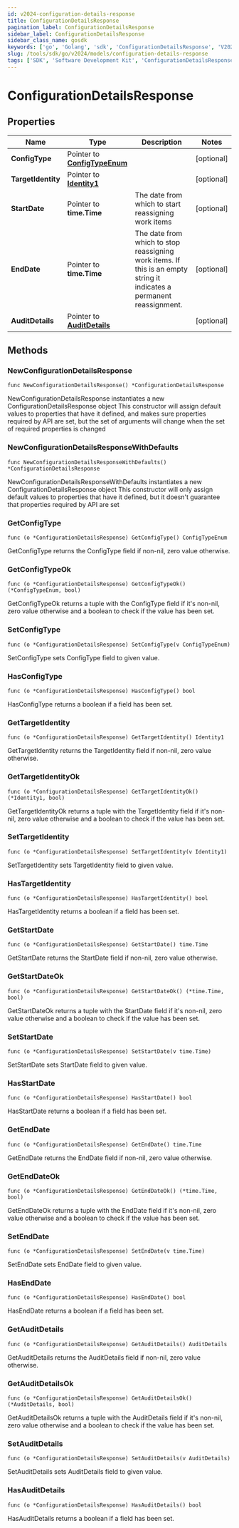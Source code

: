 ```yaml
---
id: v2024-configuration-details-response
title: ConfigurationDetailsResponse
pagination_label: ConfigurationDetailsResponse
sidebar_label: ConfigurationDetailsResponse
sidebar_class_name: gosdk
keywords: ['go', 'Golang', 'sdk', 'ConfigurationDetailsResponse', 'V2024ConfigurationDetailsResponse'] 
slug: /tools/sdk/go/v2024/models/configuration-details-response
tags: ['SDK', 'Software Development Kit', 'ConfigurationDetailsResponse', 'V2024ConfigurationDetailsResponse']
---
```


# ConfigurationDetailsResponse

## Properties

Name | Type | Description | Notes
------------ | ------------- | ------------- | -------------
**ConfigType** | Pointer to [**ConfigTypeEnum**](config-type-enum) |  | [optional] 
**TargetIdentity** | Pointer to [**Identity1**](identity1) |  | [optional] 
**StartDate** | Pointer to **time.Time** | The date from which to start reassigning work items | [optional] 
**EndDate** | Pointer to **time.Time** | The date from which to stop reassigning work items.  If this is an empty string it indicates a permanent reassignment. | [optional] 
**AuditDetails** | Pointer to [**AuditDetails**](audit-details) |  | [optional] 

## Methods

### NewConfigurationDetailsResponse

`func NewConfigurationDetailsResponse() *ConfigurationDetailsResponse`

NewConfigurationDetailsResponse instantiates a new ConfigurationDetailsResponse object
This constructor will assign default values to properties that have it defined,
and makes sure properties required by API are set, but the set of arguments
will change when the set of required properties is changed

### NewConfigurationDetailsResponseWithDefaults

`func NewConfigurationDetailsResponseWithDefaults() *ConfigurationDetailsResponse`

NewConfigurationDetailsResponseWithDefaults instantiates a new ConfigurationDetailsResponse object
This constructor will only assign default values to properties that have it defined,
but it doesn't guarantee that properties required by API are set

### GetConfigType

`func (o *ConfigurationDetailsResponse) GetConfigType() ConfigTypeEnum`

GetConfigType returns the ConfigType field if non-nil, zero value otherwise.

### GetConfigTypeOk

`func (o *ConfigurationDetailsResponse) GetConfigTypeOk() (*ConfigTypeEnum, bool)`

GetConfigTypeOk returns a tuple with the ConfigType field if it's non-nil, zero value otherwise
and a boolean to check if the value has been set.

### SetConfigType

`func (o *ConfigurationDetailsResponse) SetConfigType(v ConfigTypeEnum)`

SetConfigType sets ConfigType field to given value.

### HasConfigType

`func (o *ConfigurationDetailsResponse) HasConfigType() bool`

HasConfigType returns a boolean if a field has been set.

### GetTargetIdentity

`func (o *ConfigurationDetailsResponse) GetTargetIdentity() Identity1`

GetTargetIdentity returns the TargetIdentity field if non-nil, zero value otherwise.

### GetTargetIdentityOk

`func (o *ConfigurationDetailsResponse) GetTargetIdentityOk() (*Identity1, bool)`

GetTargetIdentityOk returns a tuple with the TargetIdentity field if it's non-nil, zero value otherwise
and a boolean to check if the value has been set.

### SetTargetIdentity

`func (o *ConfigurationDetailsResponse) SetTargetIdentity(v Identity1)`

SetTargetIdentity sets TargetIdentity field to given value.

### HasTargetIdentity

`func (o *ConfigurationDetailsResponse) HasTargetIdentity() bool`

HasTargetIdentity returns a boolean if a field has been set.

### GetStartDate

`func (o *ConfigurationDetailsResponse) GetStartDate() time.Time`

GetStartDate returns the StartDate field if non-nil, zero value otherwise.

### GetStartDateOk

`func (o *ConfigurationDetailsResponse) GetStartDateOk() (*time.Time, bool)`

GetStartDateOk returns a tuple with the StartDate field if it's non-nil, zero value otherwise
and a boolean to check if the value has been set.

### SetStartDate

`func (o *ConfigurationDetailsResponse) SetStartDate(v time.Time)`

SetStartDate sets StartDate field to given value.

### HasStartDate

`func (o *ConfigurationDetailsResponse) HasStartDate() bool`

HasStartDate returns a boolean if a field has been set.

### GetEndDate

`func (o *ConfigurationDetailsResponse) GetEndDate() time.Time`

GetEndDate returns the EndDate field if non-nil, zero value otherwise.

### GetEndDateOk

`func (o *ConfigurationDetailsResponse) GetEndDateOk() (*time.Time, bool)`

GetEndDateOk returns a tuple with the EndDate field if it's non-nil, zero value otherwise
and a boolean to check if the value has been set.

### SetEndDate

`func (o *ConfigurationDetailsResponse) SetEndDate(v time.Time)`

SetEndDate sets EndDate field to given value.

### HasEndDate

`func (o *ConfigurationDetailsResponse) HasEndDate() bool`

HasEndDate returns a boolean if a field has been set.

### GetAuditDetails

`func (o *ConfigurationDetailsResponse) GetAuditDetails() AuditDetails`

GetAuditDetails returns the AuditDetails field if non-nil, zero value otherwise.

### GetAuditDetailsOk

`func (o *ConfigurationDetailsResponse) GetAuditDetailsOk() (*AuditDetails, bool)`

GetAuditDetailsOk returns a tuple with the AuditDetails field if it's non-nil, zero value otherwise
and a boolean to check if the value has been set.

### SetAuditDetails

`func (o *ConfigurationDetailsResponse) SetAuditDetails(v AuditDetails)`

SetAuditDetails sets AuditDetails field to given value.

### HasAuditDetails

`func (o *ConfigurationDetailsResponse) HasAuditDetails() bool`

HasAuditDetails returns a boolean if a field has been set.


